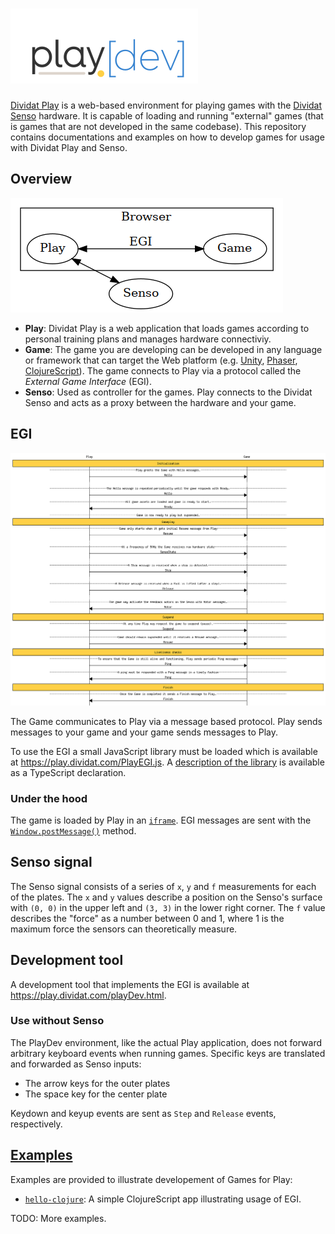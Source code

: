 # ![Play\[dev\]](images/logo-play-dev.png)

[Dividat Play](https://dividat.com/en/senso) is a web-based environment for playing games with the [Dividat Senso](https://dividat.com/en/senso) hardware. It is capable of loading and running "external" games (that is games that are not developed in the same codebase). This repository contains documentations and examples on how to develop games for usage with Dividat Play and Senso.

## Overview

![architecture](images/architecture.png)

-   **Play**: Dividat Play is a web application that loads games according to personal training plans and manages hardware connectiviy.
-   **Game**: The game you are developing can be developed in any language or framework that can target the Web platform (e.g. [Unity](https://unity3d.com/), [Phaser](https://phaser.io/), [ClojureScript](https://clojurescript.org/)). The game connects to Play via a protocol called the _External Game Interface_ (EGI).
-   **Senso**: Used as controller for the games. Play connects to the Dividat Senso and acts as a proxy between the hardware and your game.

## EGI

![EGI protocol sequence chart](images/egi.png)

The Game communicates to Play via a message based protocol. Play sends messages to your game and your game sends messages to Play.

To use the EGI a small JavaScript library must be loaded which is available at <https://play.dividat.com/PlayEGI.js>. A [description of the library](types/) is available as a TypeScript declaration.

### Under the hood

The game is loaded by Play in an [`iframe`](https://developer.mozilla.org/en-US/docs/Web/HTML/Element/iframe). EGI messages are sent with the [`Window.postMessage()`](https://developer.mozilla.org/en-US/docs/Web/API/Window/postMessage) method.

## Senso signal

The Senso signal consists of a series of `x`, `y` and `f` measurements for each of the plates. The `x` and `y` values describe a position on the Senso's surface with `(0, 0)` in the upper left and `(3, 3)` in the lower right corner. The `f` value describes the "force" as a number between 0 and 1, where 1 is the maximum force the sensors can theoretically measure.

## Development tool

A development tool that implements the EGI is available at <https://play.dividat.com/playDev.html>.

### Use without Senso

The PlayDev environment, like the actual Play application, does not forward arbitrary keyboard events when running games. Specific keys are translated and forwarded as Senso inputs:

- The arrow keys for the outer plates
- The space key for the center plate

Keydown and keyup events are sent as `Step` and `Release` events, respectively.

## [Examples](examples)

Examples are provided to illustrate developement of Games for Play:

- [`hello-clojure`](examples/hello-clojure): A simple ClojureScript app illustrating usage of EGI.

TODO: More examples.

